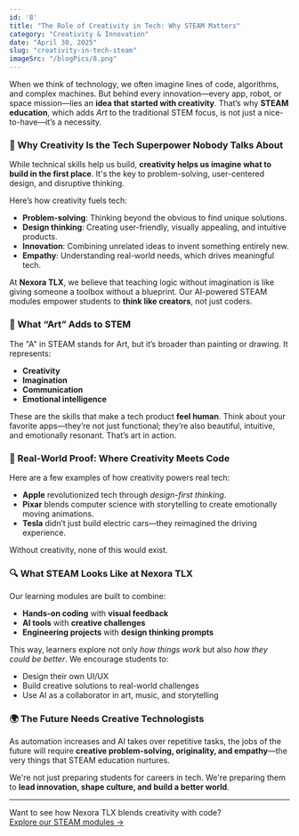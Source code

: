 ```yaml
---
id: '8'
title: "The Role of Creativity in Tech: Why STEAM Matters"
category: "Creativity & Innovation"
date: "April 30, 2025"
slug: "creativity-in-tech-steam"
imageSrc: "/blogPics/8.png"
---
```


When we think of technology, we often imagine lines of code, algorithms, and complex machines. But behind every innovation—every app, robot, or space mission—lies an **idea that started with creativity**. That’s why **STEAM education**, which adds *Art* to the traditional STEM focus, is not just a nice-to-have—it’s a necessity.

### 🧠 Why Creativity Is the Tech Superpower Nobody Talks About

While technical skills help us build, **creativity helps us imagine what to build in the first place**. It's the key to problem-solving, user-centered design, and disruptive thinking.

Here’s how creativity fuels tech:
- **Problem-solving**: Thinking beyond the obvious to find unique solutions.
- **Design thinking**: Creating user-friendly, visually appealing, and intuitive products.
- **Innovation**: Combining unrelated ideas to invent something entirely new.
- **Empathy**: Understanding real-world needs, which drives meaningful tech.

At **Nexora TLX**, we believe that teaching logic without imagination is like giving someone a toolbox without a blueprint. Our AI-powered STEAM modules empower students to **think like creators**, not just coders.

### 🎨 What “Art” Adds to STEM

The "A" in STEAM stands for Art, but it’s broader than painting or drawing. It represents:
- **Creativity**
- **Imagination**
- **Communication**
- **Emotional intelligence**

These are the skills that make a tech product **feel human**. Think about your favorite apps—they’re not just functional; they’re also beautiful, intuitive, and emotionally resonant. That’s art in action.

### 🧬 Real-World Proof: Where Creativity Meets Code

Here are a few examples of how creativity powers real tech:
- **Apple** revolutionized tech through *design-first thinking*.
- **Pixar** blends computer science with storytelling to create emotionally moving animations.
- **Tesla** didn’t just build electric cars—they reimagined the driving experience.

Without creativity, none of this would exist.

### 🔍 What STEAM Looks Like at Nexora TLX

Our learning modules are built to combine:
- **Hands-on coding** with **visual feedback**
- **AI tools** with **creative challenges**
- **Engineering projects** with **design thinking prompts**

This way, learners explore not only *how things work* but also *how they could be better*. We encourage students to:
- Design their own UI/UX
- Build creative solutions to real-world challenges
- Use AI as a collaborator in art, music, and storytelling

### 🌍 The Future Needs Creative Technologists

As automation increases and AI takes over repetitive tasks, the jobs of the future will require **creative problem-solving, originality, and empathy**—the very things that STEAM education nurtures.

We're not just preparing students for careers in tech. We're preparing them to **lead innovation, shape culture, and build a better world**.

---

Want to see how Nexora TLX blends creativity with code?  
[Explore our STEAM modules →](#)
